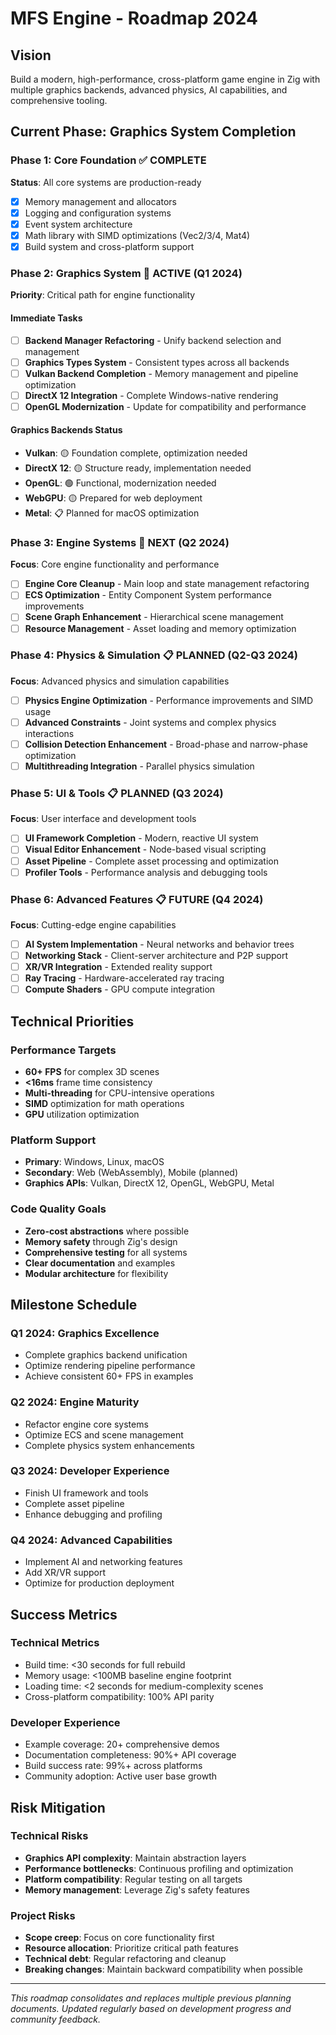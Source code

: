 # MFS Engine - Roadmap 2024

## Vision
Build a modern, high-performance, cross-platform game engine in Zig with multiple graphics backends, advanced physics, AI capabilities, and comprehensive tooling.

## Current Phase: Graphics System Completion

### Phase 1: Core Foundation ✅ COMPLETE
**Status**: All core systems are production-ready

- [x] Memory management and allocators
- [x] Logging and configuration systems  
- [x] Event system architecture
- [x] Math library with SIMD optimizations (Vec2/3/4, Mat4)
- [x] Build system and cross-platform support

### Phase 2: Graphics System 🚧 ACTIVE (Q1 2024)
**Priority**: Critical path for engine functionality

#### Immediate Tasks
- [ ] **Backend Manager Refactoring** - Unify backend selection and management
- [ ] **Graphics Types System** - Consistent types across all backends
- [ ] **Vulkan Backend Completion** - Memory management and pipeline optimization
- [ ] **DirectX 12 Integration** - Complete Windows-native rendering
- [ ] **OpenGL Modernization** - Update for compatibility and performance

#### Graphics Backends Status
- **Vulkan**: 🟡 Foundation complete, optimization needed
- **DirectX 12**: 🟡 Structure ready, implementation needed  
- **OpenGL**: 🟢 Functional, modernization needed
- **WebGPU**: 🟡 Prepared for web deployment
- **Metal**: 📋 Planned for macOS optimization

### Phase 3: Engine Systems 🚧 NEXT (Q2 2024)
**Focus**: Core engine functionality and performance

- [ ] **Engine Core Cleanup** - Main loop and state management refactoring
- [ ] **ECS Optimization** - Entity Component System performance improvements
- [ ] **Scene Graph Enhancement** - Hierarchical scene management
- [ ] **Resource Management** - Asset loading and memory optimization

### Phase 4: Physics & Simulation 📋 PLANNED (Q2-Q3 2024)
**Focus**: Advanced physics and simulation capabilities

- [ ] **Physics Engine Optimization** - Performance improvements and SIMD usage
- [ ] **Advanced Constraints** - Joint systems and complex physics interactions
- [ ] **Collision Detection Enhancement** - Broad-phase and narrow-phase optimization
- [ ] **Multithreading Integration** - Parallel physics simulation

### Phase 5: UI & Tools 📋 PLANNED (Q3 2024)
**Focus**: User interface and development tools

- [ ] **UI Framework Completion** - Modern, reactive UI system
- [ ] **Visual Editor Enhancement** - Node-based visual scripting
- [ ] **Asset Pipeline** - Complete asset processing and optimization
- [ ] **Profiler Tools** - Performance analysis and debugging tools

### Phase 6: Advanced Features 📋 FUTURE (Q4 2024)
**Focus**: Cutting-edge engine capabilities

- [ ] **AI System Implementation** - Neural networks and behavior trees
- [ ] **Networking Stack** - Client-server architecture and P2P support
- [ ] **XR/VR Integration** - Extended reality support
- [ ] **Ray Tracing** - Hardware-accelerated ray tracing
- [ ] **Compute Shaders** - GPU compute integration

## Technical Priorities

### Performance Targets
- **60+ FPS** for complex 3D scenes
- **<16ms** frame time consistency
- **Multi-threading** for CPU-intensive operations
- **SIMD** optimization for math operations
- **GPU** utilization optimization

### Platform Support
- **Primary**: Windows, Linux, macOS
- **Secondary**: Web (WebAssembly), Mobile (planned)
- **Graphics APIs**: Vulkan, DirectX 12, OpenGL, WebGPU, Metal

### Code Quality Goals
- **Zero-cost abstractions** where possible
- **Memory safety** through Zig's design
- **Comprehensive testing** for all systems
- **Clear documentation** and examples
- **Modular architecture** for flexibility

## Milestone Schedule

### Q1 2024: Graphics Excellence
- Complete graphics backend unification
- Optimize rendering pipeline performance
- Achieve consistent 60+ FPS in examples

### Q2 2024: Engine Maturity  
- Refactor engine core systems
- Optimize ECS and scene management
- Complete physics system enhancements

### Q3 2024: Developer Experience
- Finish UI framework and tools
- Complete asset pipeline
- Enhance debugging and profiling

### Q4 2024: Advanced Capabilities
- Implement AI and networking features
- Add XR/VR support
- Optimize for production deployment

## Success Metrics

### Technical Metrics
- Build time: <30 seconds for full rebuild
- Memory usage: <100MB baseline engine footprint
- Loading time: <2 seconds for medium-complexity scenes
- Cross-platform compatibility: 100% API parity

### Developer Experience
- Example coverage: 20+ comprehensive demos
- Documentation completeness: 90%+ API coverage
- Build success rate: 99%+ across platforms
- Community adoption: Active user base growth

## Risk Mitigation

### Technical Risks
- **Graphics API complexity**: Maintain abstraction layers
- **Performance bottlenecks**: Continuous profiling and optimization
- **Platform compatibility**: Regular testing on all targets
- **Memory management**: Leverage Zig's safety features

### Project Risks
- **Scope creep**: Focus on core functionality first
- **Resource allocation**: Prioritize critical path features
- **Technical debt**: Regular refactoring and cleanup
- **Breaking changes**: Maintain backward compatibility when possible

---

*This roadmap consolidates and replaces multiple previous planning documents. Updated regularly based on development progress and community feedback.* 